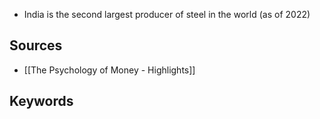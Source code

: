 - India is the second largest producer of steel in the world (as of 2022)

## Sources
- [[The Psychology of Money - Highlights]]
## Keywords
